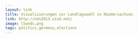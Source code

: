 ```yaml
---
layout: link
title: Visualisierungen zur Landtagswahl in Niedersachsen
link: http://nds2013.vis4.net/
image: ltwnds.png
tags: politics,germany,elections
---
```

